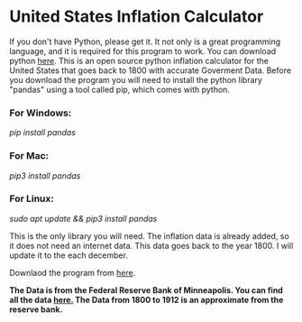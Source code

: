 # United States Inflation Calculator
If you don't have Python, please get it. It not only is a great programming language, and it is required for this program to work. You can download python [here](https://www.python.org/).
This is an open source python inflation calculator for the United States that goes back to 1800 with accurate Goverment Data.
Before you download the program you will need to install the python library "pandas" using a tool called pip, which comes with python. 

### For Windows:
*pip install pandas*

### For Mac:
*pip3 install pandas*

### For Linux:
*sudo apt update && pip3 install pandas*

This is the only library you will need. The inflation data is already added, so it does not need an internet data. This data goes back to the year 1800. I will update it to the each december.

Downlaod the program from [here](https://github.com/BloYoMind/United-States-Inflation-Calculator/releases/tag/InflationCalculator).

**The Data  is from the Federal Reserve Bank of Minneapolis. You can find all the data [here.](https://www.minneapolisfed.org/about-us/monetary-policy/inflation-calculator/consumer-price-index-1800-) The Data from 1800 to 1912 is an approximate from the reserve bank.**